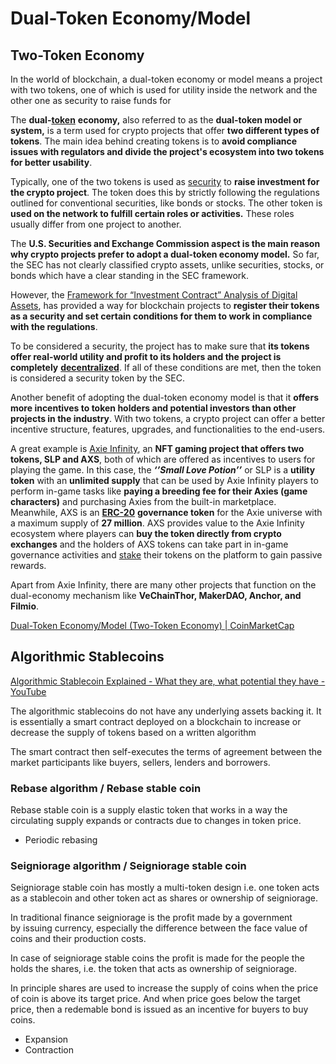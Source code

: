 # Dual-Token Economy/Model

## Two-Token Economy

In the world of blockchain, a dual-token economy or model means a project with two tokens, one of which is used for utility inside the network and the other one as security to raise funds for

The **dual-**[**token**](https://coinmarketcap.com/alexandria/glossary/token) **economy,** also referred to as the **dual-token model or system,** is a term used for crypto projects that offer **two different types of tokens**. The main idea behind creating tokens is to **avoid compliance issues with regulators and divide the project's ecosystem into two tokens for better usability**.

Typically, one of the two tokens is used as [security](https://coinmarketcap.com/alexandria/glossary/security) to **raise investment for the crypto project**. The token does this by strictly following the regulations outlined for conventional securities, like bonds or stocks. The other token is **used on the network to fulfill certain roles or activities.** These roles usually differ from one project to another.

The **U.S. Securities and Exchange Commission aspect is the main reason why crypto projects prefer to adopt a dual-token economy model.** So far, the SEC has not clearly classified crypto assets, unlike securities, stocks, or bonds which have a clear standing in the SEC framework.

However, the [Framework for “Investment Contract” Analysis of Digital Assets](https://www.sec.gov/corpfin/framework-investment-contract-analysis-digital-assets), has provided a way for blockchain projects to **register their tokens as a security and set certain conditions for them to work in compliance with the regulations**.

To be considered a security, the project has to make sure that **its tokens offer real-world utility and profit to its holders and the project is completely** [**decentralized**](https://coinmarketcap.com/alexandria/glossary/decentralized). If all of these conditions are met, then the token is considered a security token by the SEC.

Another benefit of adopting the dual-token economy model is that it **offers more incentives to token holders and potential investors than other projects in the industry**. With two tokens, a crypto project can offer a better incentive structure, features, upgrades, and functionalities to the end-users.

A great example is [Axie Infinity](https://coinmarketcap.com/alexandria/article/what-is-axie-infinity), an **NFT gaming project that offers two tokens, SLP and AXS**, both of which are offered as incentives to users for playing the game. In this case, the **_‘’Small Love Potion’’_** or SLP is a **utility token** with an **unlimited supply** that can be used by Axie Infinity players to perform in-game tasks like **paying a breeding fee for their Axies (game characters)** and purchasing Axies from the built-in marketplace. Meanwhile, AXS is an [**ERC-20**](https://coinmarketcap.com/alexandria/glossary/erc-20) **governance token** for the Axie universe with a maximum supply of **27 million**. AXS provides value to the Axie Infinity ecosystem where players can **buy the token directly from crypto exchanges** and the holders of AXS tokens can take part in in-game governance activities and [stake](https://coinmarketcap.com/alexandria/glossary/staking) their tokens on the platform to gain passive rewards.

Apart from Axie Infinity, there are many other projects that function on the dual-economy mechanism like **VeChainThor, MakerDAO, Anchor, and Filmio**.

[Dual-Token Economy/Model (Two-Token Economy) | CoinMarketCap](https://coinmarketcap.com/alexandria/glossary/dual-token-economy-model-two-token-economy)

## Algorithmic Stablecoins

[Algorithmic Stablecoin Explained - What they are, what potential they have - YouTube](https://www.youtube.com/watch?v=UZyGL1wpwlI)

The algorithmic stablecoins do not have any underlying assets backing it. It is essentially a smart contract deployed on a blockchain to increase or decrease the supply of tokens based on a written algorithm

The smart contract then self-executes the terms of agreement between the market participants like buyers, sellers, lenders and borrowers.

### Rebase algorithm / Rebase stable coin

Rebase stable coin is a supply elastic token that works in a way the circulating supply expands or contracts due to changes in token price.

- Periodic rebasing

### Seigniorage algorithm / Seigniorage stable coin

Seigniorage stable coin has mostly a multi-token design i.e. one token acts as a stablecoin and other token act as shares or ownership of seigniorage.

In traditional finance seigniorage is the profit made by a government by issuing currency, especially the difference between the face value of coins and their production costs.

In case of seigniorage stable coins the profit is made for the people the holds the shares, i.e. the token that acts as ownership of seigniorage.

In principle shares are used to increase the supply of coins when the price of coin is above its target price. And when price goes below the target price, then a redemable bond is issued as an incentive for buyers to buy coins.

- Expansion
- Contraction
